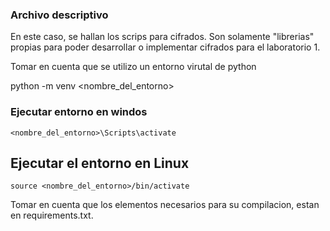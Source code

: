 ### Archivo descriptivo
En este caso, se hallan los scrips para cifrados. Son solamente "librerias" propias
para poder desarrollar o implementar cifrados para el laboratorio 1.

Tomar en cuenta que se utilizo un entorno virutal de python

python -m venv <nombre_del_entorno>

### Ejecutar entorno en windos
```
<nombre_del_entorno>\Scripts\activate
```
## Ejecutar el entorno en Linux
```
source <nombre_del_entorno>/bin/activate
```

Tomar en cuenta que los elementos necesarios para su compilacion, estan en requirements.txt.
